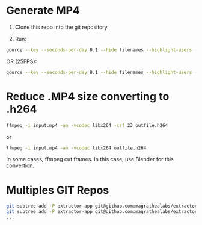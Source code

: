 # Generate MP4

1. Clone this repo into the git repository.

2. Run:
```sh
gource --key --seconds-per-day 0.1 --hide filenames --highlight-users --user-image-dir gitusers --user-scale 5 --background-image "gitusers/background.jpg" --title "Rôgga Sales Force" --auto-skip-seconds 1 --padding 1.3 -1280x720 -o - | ffmpeg -y -r 60 -f image2pipe -vcodec ppm -i - -vcodec libx264 -preset ultrafast -pix_fmt yuv420p -crf 1 -threads 0 -bf 0 input.mp4
```

OR (25FPS):
```sh
gource --key --seconds-per-day 0.1 --hide filenames --highlight-users --user-image-dir gitusers --user-scale 2 --background-image "gitusers/background.jpg" --title "Extractor Workers" --auto-skip-seconds 1 -r 25 --padding 1.3 -1280x720 -o - | ffmpeg -y -r 25 -f image2pipe -vcodec ppm -i - -vcodec libx264 -preset ultrafast -pix_fmt yuv420p -crf 1 -threads 0 -bf 0 input.mp4
```

# Reduce .MP4 size converting to .h264

```sh
ffmpeg -i input.mp4 -an -vcodec libx264 -crf 23 outfile.h264
```

or

```sh
ffmpeg -i input.mp4 -an -vcodec libx264 outfile.h264
```

In some cases, ffmpeg cut frames.
In this case, use Blender for this convertion.

# Multiples GIT Repos
```sh
git subtree add -P extractor-app git@github.com:magrathealabs/extractor-app.git master
git subtree add -P extractor-app git@github.com:magrathealabs/extractor-app.git master
...
```
